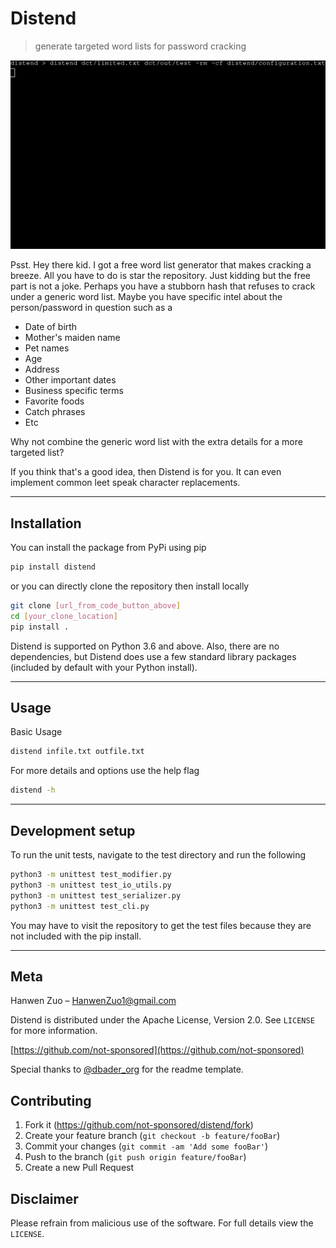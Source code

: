 # Distend
> generate targeted word lists for password cracking

![](https://github.com/not-sponsored/distend/blob/feature/example_usage.gif)

Psst. Hey there kid. I got a free word list generator that makes cracking a breeze. All you have to do is star the repository. Just kidding but the free part is not a joke. Perhaps you have a stubborn hash that refuses to crack under a generic word list. Maybe you have specific intel about the person/password in question such as a

- Date of birth
- Mother's maiden name
- Pet names
- Age
- Address
- Other important dates
- Business specific terms
- Favorite foods
- Catch phrases
- Etc

Why not combine the generic word list with the extra details for a more targeted list?

If you think that's a good idea, then Distend is for you. It can even implement common leet speak character replacements.

-----
## Installation

You can install the package from PyPi using pip

```sh
pip install distend
```

or you can directly clone the repository then install locally

```sh
git clone [url_from_code_button_above]
cd [your_clone_location]
pip install .
```

Distend is supported on Python 3.6 and above. Also, there are no dependencies, but Distend does use a few standard library packages (included by default with your Python install).

-----
## Usage

Basic Usage

```sh
distend infile.txt outfile.txt
```

For more details and options use the help flag

```sh
distend -h
```

-----
## Development setup

To run the unit tests, navigate to the test directory and run the following

```sh
python3 -m unittest test_modifier.py
python3 -m unittest test_io_utils.py
python3 -m unittest test_serializer.py
python3 -m unittest test_cli.py
```

You may have to visit the repository to get the test files because they are not included with the pip install.

-----
## Meta
Hanwen Zuo – HanwenZuo1@gmail.com

Distend is distributed under the Apache License, Version 2.0. See ``LICENSE`` for more information.

[https://github.com/not-sponsored](https://github.com/not-sponsored)

Special thanks to [@dbader_org](https://twitter.com/dbader_org) for the readme template.

## Contributing

1. Fork it (<https://github.com/not-sponsored/distend/fork>)
2. Create your feature branch (`git checkout -b feature/fooBar`)
3. Commit your changes (`git commit -am 'Add some fooBar'`)
4. Push to the branch (`git push origin feature/fooBar`)
5. Create a new Pull Request

## Disclaimer

Please refrain from malicious use of the software.
For full details view the ``LICENSE``.
